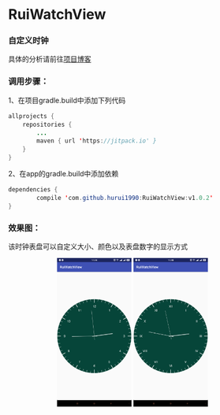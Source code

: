 # RuiWatchView

### 自定义时钟

具体的分析请前往<a href="https://hurui1990.github.io/hurui.github.io/2017/08/22/Android自定义View之自己画一个时钟/">项目博客</a>

### 调用步骤：
1、在项目gradle.build中添加下列代码
```java
allprojects {
	repositories {
		...
		maven { url 'https://jitpack.io' }
	}
}
```

2、在app的gradle.build中添加依赖
```java
dependencies {
        compile 'com.github.hurui1990:RuiWatchView:v1.0.2'
}
```

### 效果图：
该时钟表盘可以自定义大小、颜色以及表盘数字的显示方式

<div align="center">
    <img src="https://github.com/hurui1990/RuiWatchView/blob/master/pictures/watch1.png" width="30%" title="阿拉伯数字表盘"></img>
    <img src="https://github.com/hurui1990/RuiWatchView/blob/master/pictures/watch2.png" width="30%" title="希腊数字表盘"></img>
</div>


